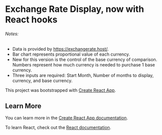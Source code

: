 # Exchange Rate Display, now with React hooks #

###### Notes: ######
- Data is provided by https://exchangerate.host/.
- Bar chart represents proportional value of each currency.
- New for this version is the control of the base currency of comparison. Numbers represent how much currency is needed to purchase 1 base currency.
- Three inputs are required: Start Month, Number of months to display, currency, and base currency.



This project was bootstrapped with [Create React App](https://github.com/facebook/create-react-app).

## Learn More

You can learn more in the [Create React App documentation](https://facebook.github.io/create-react-app/docs/getting-started).

To learn React, check out the [React documentation](https://reactjs.org/).
